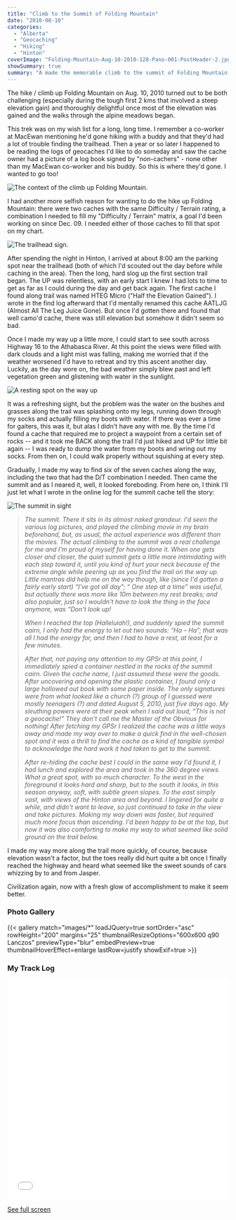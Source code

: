 ```yaml
---
title: "Climb to the Summit of Folding Mountain"
date: "2010-08-10"
categories: 
  - "Alberta"
  - "Geocaching"
  - "Hiking"
  - "Hinton"
coverImage: "Folding-Mountain-Aug-10-2010-128-Pano-001-PostHeader-2.jpg"
showSummary: true
summary: "A made the memorable climb to the summit of Folding Mountain mid-August, 2010. "
---
```

The hike / climb up Folding Mountain on Aug. 10, 2010 turned out to be both challenging (especially during the tough first 2 kms that involved a steep elevation gain) and thoroughly delightful once most of the elevation was gained and the walks through the alpine meadows began.

This trek was on my wish list for a long, long time. I remember a co-worker at MacEwan mentioning he'd gone hiking with a buddy and that they'd had a lot of trouble finding the trailhead. Then a year or so later I happened to be reading the logs of geocaches I'd like to do someday and saw the cache owner had a picture of a log book signed by "non-cachers" - none other than my MacEwan co-worker and his buddy. So this is where they'd gone. I wanted to go too!

![The context of the climb up Folding Mountain.](Folding-Mountain-Aug-10-2010-146.jpg "The context of the climb up Folding Mountain.")

I had another more selfish reason for wanting to do the hike up Folding Mountain: there were two caches with the same Difficulty / Terrain rating, a combination I needed to fill my "Difficulty / Terrain" matrix, a goal I'd been working on since Dec. 09. I needed either of those caches to fill that spot on my chart.

![The trailhead sign.](Folding-Mountain-Aug-10-2010-137.jpg "The trailhead sign")

After spending the night in Hinton, I arrived at about 8:00 am the parking spot near the trailhead (both of which I'd scouted out the day before while caching in the area). Then the long, hard slog up the first section trail began. The UP was relentless, with an early start I knew I had lots to time to get as far as I could during the day and get back again. The first cache I found along trail was named HTEG Micro ("Half the Elevation Gained"). I wrote in the find log afterward that I'd mentally renamed this cache AATLJG (Almost All The Leg Juice Gone). But once I'd gotten there and found that well camo'd cache, there was still elevation but somehow it didn't seem so bad.

Once I made my way up a little more, I could start to see south across Highway 16 to the Athabasca River. At this point the views were filled with dark clouds and a light mist was falling, making me worried that if the weather worsened I'd have to retreat and try this ascent another day. Luckily, as the day wore on, the bad weather simply blew past and left vegetation green and glistening with water in the sunlight.

![A resting spot on the way up](Folding-Mountain-Aug-10-2010-013.jpg "A resting spot on the way up")

It was a refreshing sight, but the problem was the water on the bushes and grasses along the trail was splashing onto my legs, running down through my socks and actually filling my boots with water. If there was ever a time for gaiters, this was it, but alas I didn't have any with me. By the time I'd found a cache that required me to project a waypoint from a certain set of rocks -- and it took me BACK along the trail I'd just hiked and UP for little bit again -- I was ready to dump the water from my boots and wring out my socks. From then on, I could walk properly without squishing at every step.

Gradually, I made my way to find six of the seven caches along the way, including the two that had the D/T combination I needed. Then came the summit and as I neared it, well, it looked foreboding. From here on, I think I'll just let what I wrote in the online log for the summit cache tell the story:

![The summit in sight](Folding-Mountain-Aug-10-2010-047.jpg "The summit in sight")

> _The summit. There it sits in its almost naked grandeur. I'd seen the various log pictures, and played the climbing movie in my brain beforehand, but, as usual, the actual experience was different than the movies. The actual climbing to the summit was a real challenge for me and I'm proud of myself for having done it. When one gets closer and closer, the quiet summit gets a little more intimidating with each step toward it, until you kind of hurt your neck because of the extreme angle while peering up as you find the trail on the way up. Little mantras did help me on the way though, like (since I'd gotten a fairly early start) “I've got all day”; “ One step at a time” was useful, but actually there was more like 10m between my rest breaks; and also popular, just so I wouldn't have to look the thing in the face anymore, was “Don't look up!_
> 
> _When I reached the top (Halleluiah!), and suddenly spied the summit cairn, I only had the energy to let out two sounds: “Ha – Ha”; that was all I had the energy for, and then I had to have a rest, at least for a few minutes._
> 
> _After that, not paying any attention to my GPSr at this point, I immediately spied a container nestled in the rocks of the summit cairn. Given the cache name, I just assumed these were the goods. After uncovering and opening the plastic container, I found only a large hollowed out book with some paper inside. The only signatures were from what looked like a church (?) group of I guessed were mostly teenagers (?) and dated August 5, 2010, just five days ago. My sleuthing powers were at their peak when I said out loud, “This is not a geocache!” They don't call me the Master of the Obvious for nothing! After fetching my GPSr I realized the cache was a little ways away and made my way over to make a quick find in the well-chosen spot and it was a thrill to find the cache as a kind of tangible symbol to acknowledge the hard work it had taken to get to the summit._
> 
> _After re-hiding the cache best I could in the same way I'd found it, I had lunch and explored the area and took in the 360 degree views. What a great spot, with so much character. To the west in the foreground it looks hard and sharp, but to the south it looks, in this season anyway, soft, with subtle green slopes. To the east simply vast, with views of the Hinton area and beyond. I lingered for quite a while, and didn't want to leave, so just continued to take in the view and take pictures. Making my way down was faster, but required much more focus than ascending. I'd been happy to be at the top, but now it was also comforting to make my way to what seemed like solid ground on the trail below._

I made my way more along the trail more quickly, of course, because elevation wasn't a factor, but the toes really did hurt quite a bit once I finally reached the highway and heard what seemed like the sweet sounds of cars whizzing by to and from Jasper.

Civilization again, now with a fresh glow of accomplishment to make it seem better.

### Photo Gallery

{{< gallery match="images/*" loadJQuery=true sortOrder="asc" rowHeight="200" margins="25" thumbnailResizeOptions="600x600 q90 Lanczos" previewType="blur" embedPreview=true thumbnailHoverEffect=enlarge lastRow=justify showExif=true >}}
### My Track Log
<iframe width="100%" height="500px" frameborder="0" allowfullscreen src="//umap.openstreetmap.fr/en/map/untitled-map_838876?scaleControl=false&miniMap=true&scrollWheelZoom=true&zoomControl=true&allowEdit=false&moreControl=true&searchControl=null&tilelayersControl=null&embedControl=null&datalayersControl=true&onLoadPanel=undefined&captionBar=false&datalayers=2523783%2C2523784"></iframe><p><a href="//umap.openstreetmap.fr/en/map/untitled-map_838876">See full screen</a></p>
